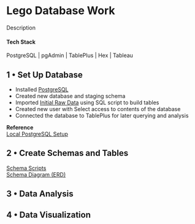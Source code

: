 # Lego Database Work

Description


#### Tech Stack
PostgreSQL  |  pgAdmin  |  TablePlus  |  Hex  |  Tableau

## 1 • Set Up Database
* Installed [PostgreSQL](https://www.postgresql.org/download/)
* Created new database and staging schema
* Imported [Initial Raw Data](https://www.kaggle.com/datasets/rtatman/lego-database) using SQL script to build tables
* Created new user with Select access to contents of the database
* Connected the database to TablePlus for later querying and analysis

**Reference**  
[Local PostgreSQL Setup](https://www.youtube.com/watch?v=QPE5_p9PRsc)

## 2 • Create Schemas and Tables

[Schema Scripts](table_creation.sql)  
[Schema Diagram (ERD)](lego_er_diagram.png)

## 3 • Data Analysis

## 4 • Data Visualization
